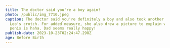 ```yaml
---
title: The doctor said you're a boy again!
photo: /public/img_7710.jpeg
caption: The doctor said you're definitely a boy and also took another picture
  Leo's crotch. For added measure, she also drew a picture to explain where the
  penis is haha. Dad seems really happy!
publish-date: 2023-10-23T02:24:47.298Z
age: Before Birth
---
```

